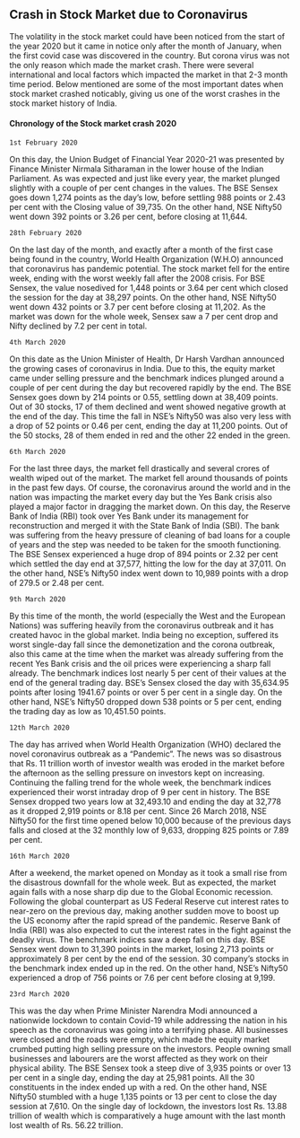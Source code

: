 ## Crash in Stock Market due to Coronavirus

The volatility in the stock market could have been noticed from the start of the year 2020 but it came in notice only after the month of January, when the first covid case was discovered in the country. But corona virus was not the only reason which made the market crash. There were several international and local factors which impacted the market in that 2-3 month time period. Below mentioned are some of the most important dates when stock market crashed noticably, giving us one of the worst crashes in the stock market history of India.

#### Chronology of the Stock market crash 2020


`1st February 2020`

On this day, the Union Budget of Financial Year 2020-21 was presented by Finance Minister Nirmala Sitharaman in the lower house of the Indian Parliament. As was expected and just like every year, the market plunged slightly with a couple of per cent changes in the values.
The BSE Sensex goes down 1,274 points as the day’s low, before settling 988 points or 2.43 per cent with the Closing value of 39,735. On the other hand, NSE Nifty50 went down 392 points or 3.26 per cent, before closing at 11,644.

`28th February 2020`

On the last day of the month, and exactly after a month of the first case being found in the country, World Health Organization (W.H.O) announced that coronavirus has pandemic potential. The stock market fell for the entire week, ending with the worst weekly fall after the 2008 crisis.
For BSE Sensex, the value nosedived for 1,448 points or 3.64 per cent which closed the session for the day at 38,297 points. On the other hand, NSE Nifty50 went down 432 points or 3.7 per cent before closing at 11,202. As the market was down for the whole week, Sensex saw a 7 per cent drop and Nifty declined by 7.2 per cent in total.

`4th March 2020`

On this date as the Union Minister of Health, Dr Harsh Vardhan announced the growing cases of coronavirus in India. Due to this, the equity market came under selling pressure and the benchmark indices plunged around a couple of per cent during the day but recovered rapidly by the end.
The BSE Sensex goes down by 214 points or 0.55, settling down at 38,409 points. Out of 30 stocks, 17 of them declined and went showed negative growth at the end of the day. This time the fall in NSE’s Nifty50 was also very less with a drop of 52 points or 0.46 per cent, ending the day at 11,200 points. Out of the 50 stocks, 28 of them ended in red and the other 22 ended in the green.

`6th March 2020`

For the last three days, the market fell drastically and several crores of wealth wiped out of the market. The market fell around thousands of points in the past few days. Of course, the coronavirus
around the world and in the nation was impacting the market every day but the Yes Bank crisis also played a major factor in dragging the market down. On this day, the Reserve Bank of India (RBI) took over Yes Bank under its management for reconstruction and merged it with the State Bank of India (SBI). The bank was suffering from the heavy pressure of cleaning of bad loans for a couple of years and the step was needed to be taken for the smooth functioning.
The BSE Sensex experienced a huge drop of 894 points or 2.32 per cent which settled the day end at 37,577, hitting the low for the day at 37,011. On the other hand, NSE’s Nifty50 index went down to 10,989 points with a drop of 279.5 or 2.48 per cent.

`9th March 2020`

By this time of the month, the world (especially the West and the European Nations) was suffering heavily from the coronavirus outbreak and it has created havoc in the global market. India being no exception, suffered its worst single-day fall since the demonetization and the corona outbreak, also this came at the time when the market was already suffering from the recent Yes Bank crisis and the oil prices were experiencing a sharp fall already.
The benchmark indices lost nearly 5 per cent of their values at the end of the general trading day. BSE’s Sensex closed the day with 35,634.95 points after losing 1941.67 points or over 5 per cent in a single day. On the other hand, NSE’s Nifty50 dropped down 538 points or 5 per cent, ending the trading day as low as 10,451.50 points.

`12th March 2020`

The day has arrived when World Health Organization (WHO) declared the novel coronavirus outbreak as a “Pandemic”. The news was so disastrous that Rs. 11 trillion worth of investor wealth was eroded in the market before the afternoon as the selling pressure on investors kept on increasing. Continuing the falling trend for the whole week, the benchmark indices experienced their worst intraday drop of 9 per cent in history.
The BSE Sensex dropped two years low at 32,493.10 and ending the day at 32,778 as it dropped 2,919 points or 8.18 per cent. Since 26 March 2018, NSE Nifty50 for the first time opened below 10,000 because of the previous days falls and closed at the 32 monthly low of 9,633, dropping 825 points or 7.89 per cent.

`16th March 2020`

After a weekend, the market opened on Monday as it took a small rise from the disastrous downfall for the whole week. But as expected, the market again falls with a nose sharp dip due to the Global Economic recession. Following the global counterpart as US Federal Reserve cut interest rates to near-zero on the previous day, making another sudden move to boost up the US economy after the rapid spread of the pandemic. Reserve Bank of India (RBI) was also expected to cut the interest rates in the fight against the deadly virus.
The benchmark indices saw a deep fall on this day. BSE Sensex went down to 31,390 points in the market, losing 2,713 points or approximately 8 per cent by the end of the session. 30 company’s stocks in the benchmark index ended up in the red. On the other hand, NSE’s Nifty50 experienced a drop of 756 points or 7.6 per cent before closing at 9,199.

`23rd March 2020`

This was the day when Prime Minister Narendra Modi announced a nationwide lockdown to contain Covid-19 while addressing the nation in his speech as the coronavirus was going into a terrifying phase. All businesses were closed and the roads were empty, which made the equity market crumbed putting high selling pressure on the investors. People owning small businesses and labourers are the worst affected as they work on their physical ability.
The BSE Sensex took a steep dive of 3,935 points or over 13 per cent in a single day, ending the day at 25,981 points. All the 30 constituents in the index ended up with a red. On the other hand, NSE Nifty50 stumbled with a huge 1,135 points or 13 per cent to close the day session at 7,610. On the single day of lockdown, the investors lost Rs. 13.88 trillion of wealth which is comparatively a huge amount with the last month lost wealth of Rs. 56.22 trillion.
